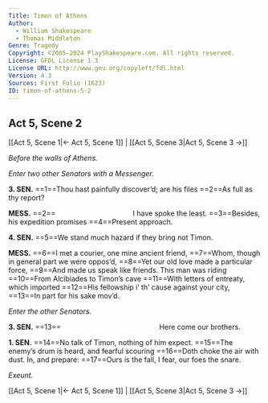 ```yaml
---
Title: Timon of Athens
Author: 
  - William Shakespeare
  - Thomas Middleton
Genre: Tragedy
Copyright: ©2005-2024 PlayShakespeare.com. All rights reserved.
License: GFDL License 1.3
License URL: http://www.gnu.org/copyleft/fdl.html
Version: 4.3
Sources: First Folio (1623)
ID: timon-of-athens-5-2
---
```


## Act 5, Scene 2
[[Act 5, Scene 1|← Act 5, Scene 1]] | [[Act 5, Scene 3|Act 5, Scene 3 →]]

*Before the walls of Athens.*

*Enter two other Senators with a Messenger.*

**3. SEN.**
==1==Thou hast painfully discover’d; are his files
==2==As full as thy report?

**MESS.**
==2==           I have spoke the least.
==3==Besides, his expedition promises
==4==Present approach.

**4. SEN.**
==5==We stand much hazard if they bring not Timon.

**MESS.**
==6==I met a courier, one mine ancient friend,
==7==Whom, though in general part we were oppos’d,
==8==Yet our old love made a particular force,
==9==And made us speak like friends. This man was riding
==10==From Alcibiades to Timon’s cave
==11==With letters of entreaty, which imported
==12==His fellowship i’ th’ cause against your city,
==13==In part for his sake mov’d.

*Enter the other Senators.*

**3. SEN.**
==13==              Here come our brothers.

**1. SEN.**
==14==No talk of Timon, nothing of him expect.
==15==The enemy’s drum is heard, and fearful scouring
==16==Doth choke the air with dust. In, and prepare:
==17==Ours is the fall, I fear, our foes the snare.

*Exeunt.*

[[Act 5, Scene 1|← Act 5, Scene 1]] | [[Act 5, Scene 3|Act 5, Scene 3 →]]